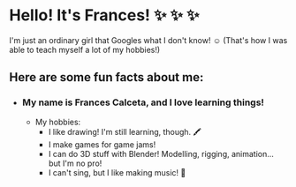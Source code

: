 # Hello! It's Frances! :sparkles: :sparkles: :sparkles:
I'm just an ordinary girl that Googles what I don't know! :relaxed: (That's how I was able to teach myself a lot of my hobbies!)
## Here are some fun facts about me:
* ### My name is Frances Calceta, and I love learning things!
  * My hobbies:
    * I like drawing! I'm still learning, though. :crayon:
    * I make games for game jams! 
    * I can do 3D stuff with Blender! Modelling, rigging, animation... but I'm no pro! 
    * I can't sing, but I like making music! :musical_note: 
